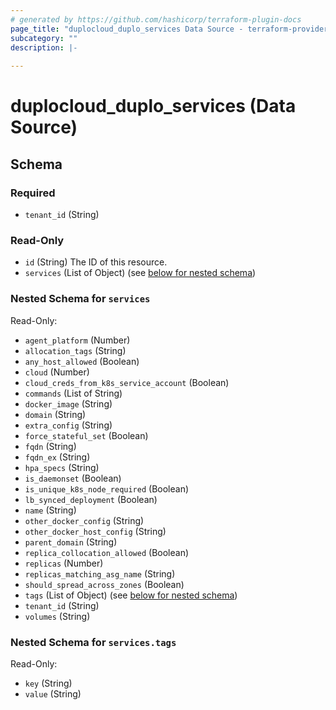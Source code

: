 ```yaml
---
# generated by https://github.com/hashicorp/terraform-plugin-docs
page_title: "duplocloud_duplo_services Data Source - terraform-provider-duplocloud"
subcategory: ""
description: |-
  
---
```


# duplocloud_duplo_services (Data Source)





<!-- schema generated by tfplugindocs -->
## Schema

### Required

- `tenant_id` (String)

### Read-Only

- `id` (String) The ID of this resource.
- `services` (List of Object) (see [below for nested schema](#nestedatt--services))

<a id="nestedatt--services"></a>
### Nested Schema for `services`

Read-Only:

- `agent_platform` (Number)
- `allocation_tags` (String)
- `any_host_allowed` (Boolean)
- `cloud` (Number)
- `cloud_creds_from_k8s_service_account` (Boolean)
- `commands` (List of String)
- `docker_image` (String)
- `domain` (String)
- `extra_config` (String)
- `force_stateful_set` (Boolean)
- `fqdn` (String)
- `fqdn_ex` (String)
- `hpa_specs` (String)
- `is_daemonset` (Boolean)
- `is_unique_k8s_node_required` (Boolean)
- `lb_synced_deployment` (Boolean)
- `name` (String)
- `other_docker_config` (String)
- `other_docker_host_config` (String)
- `parent_domain` (String)
- `replica_collocation_allowed` (Boolean)
- `replicas` (Number)
- `replicas_matching_asg_name` (String)
- `should_spread_across_zones` (Boolean)
- `tags` (List of Object) (see [below for nested schema](#nestedobjatt--services--tags))
- `tenant_id` (String)
- `volumes` (String)

<a id="nestedobjatt--services--tags"></a>
### Nested Schema for `services.tags`

Read-Only:

- `key` (String)
- `value` (String)
